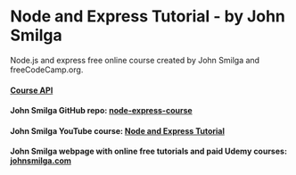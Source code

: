 # Node and Express Tutorial - by John Smilga

Node.js and express free online course created by John Smilga and freeCodeCamp.org.

#### [Course API](https://course-api.com/)

#### John Smilga GitHub repo: [node-express-course](https://github.com/john-smilga/node-express-course/tree/main/01-node-tutorial)

#### John Smilga YouTube course: [Node and Express Tutorial](https://www.youtube.com/watch?v=TNV0_7QRDwY)

#### John Smilga webpage with online free tutorials and paid Udemy courses: [johnsmilga.com](https://www.johnsmilga.com/)
